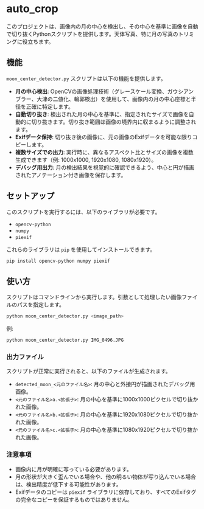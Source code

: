 # auto_crop

このプロジェクトは、画像内の月の中心を検出し、その中心を基準に画像を自動で切り抜くPythonスクリプトを提供します。天体写真、特に月の写真のトリミングに役立ちます。

## 機能

`moon_center_detector.py` スクリプトは以下の機能を提供します。

-   **月の中心検出**: OpenCVの画像処理技術（グレースケール変換、ガウシアンブラー、大津の二値化、輪郭検出）を使用して、画像内の月の中心座標と半径を正確に特定します。
-   **自動切り抜き**: 検出された月の中心を基準に、指定されたサイズで画像を自動的に切り抜きます。切り抜き範囲は画像の境界内に収まるように調整されます。
-   **Exifデータ保持**: 切り抜き後の画像に、元の画像のExifデータを可能な限りコピーします。
-   **複数サイズでの出力**: 実行時に、異なるアスペクト比とサイズの画像を複数生成できます（例: 1000x1000, 1920x1080, 1080x1920）。
-   **デバッグ用出力**: 月の検出結果を視覚的に確認できるよう、中心と円が描画されたアノテーション付き画像を保存します。

## セットアップ

このスクリプトを実行するには、以下のライブラリが必要です。

-   `opencv-python`
-   `numpy`
-   `piexif`

これらのライブラリは `pip` を使用してインストールできます。

```bash
pip install opencv-python numpy piexif
```

## 使い方

スクリプトはコマンドラインから実行します。引数として処理したい画像ファイルのパスを指定します。

```bash
python moon_center_detector.py <image_path>
```

例:

```bash
python moon_center_detector.py IMG_0496.JPG
```

### 出力ファイル

スクリプトが正常に実行されると、以下のファイルが生成されます。

-   `detected_moon_<元のファイル名>`: 月の中心と外接円が描画されたデバッグ用画像。
-   `<元のファイル名>a.<拡張子>`: 月の中心を基準に1000x1000ピクセルで切り抜かれた画像。
-   `<元のファイル名>b.<拡張子>`: 月の中心を基準に1920x1080ピクセルで切り抜かれた画像。
-   `<元のファイル名>c.<拡張子>`: 月の中心を基準に1080x1920ピクセルで切り抜かれた画像。

### 注意事項

-   画像内に月が明確に写っている必要があります。
-   月の形状が大きく歪んでいる場合や、他の明るい物体が写り込んでいる場合は、検出精度が低下する可能性があります。
-   Exifデータのコピーは `piexif` ライブラリに依存しており、すべてのExifタグの完全なコピーを保証するものではありません。
